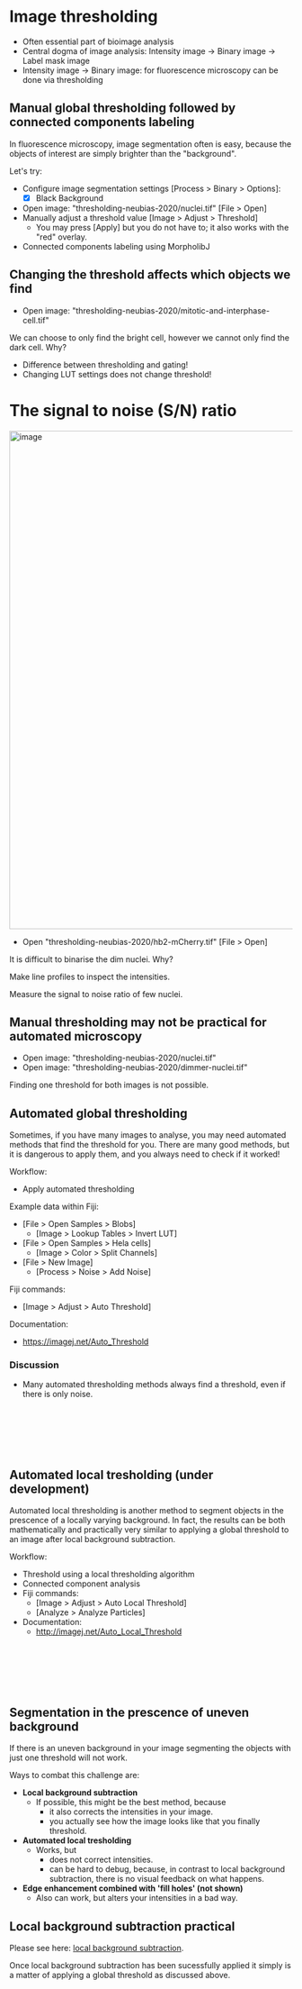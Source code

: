 # Image thresholding<a name="thresholding"></a> 

- Often essential part of bioimage analysis
- Central dogma of image analysis: Intensity image -> Binary image -> Label mask image
- Intensity image -> Binary image: for fluorescence microscopy can be done via thresholding

## Manual global thresholding followed by connected components labeling

In fluorescence microscopy, image segmentation often is easy, because the objects of interest are simply brighter than the "background". 

Let's try:
 
- Configure image segmentation settings [Process > Binary > Options]: 
	- [X] Black Background
- Open image: "thresholding-neubias-2020/nuclei.tif" [File > Open]
- Manually adjust a threshold value [Image > Adjust > Threshold]
	- You may press [Apply] but you do not have to; it also works with the "red" overlay.
- Connected components labeling using MorpholibJ

## Changing the threshold affects which objects we find

- Open image: "thresholding-neubias-2020/mitotic-and-interphase-cell.tif" 

We can choose to only find the bright cell, however we cannot only find the dark cell. Why?

- Difference between thresholding and gating!
- Changing LUT settings does not change threshold!

# The signal to noise (S/N) ratio

<img width="885" alt="image" src="https://user-images.githubusercontent.com/2157566/39702229-5a093cc0-5204-11e8-826e-068979e14f6c.png">

- Open "thresholding-neubias-2020/hb2-mCherry.tif"  [File > Open]

It is difficult to binarise the dim nuclei. Why?

Make line profiles to inspect the intensities.

Measure the signal to noise ratio of few nuclei.

## Manual thresholding may not be practical for automated microscopy

- Open image: "thresholding-neubias-2020/nuclei.tif"  
- Open image: "thresholding-neubias-2020/dimmer-nuclei.tif"  

Finding one threshold for both images is not possible.


## Automated global thresholding

Sometimes, if you have many images to analyse, you may need automated methods that find the threshold for you. There are many good methods, but it is dangerous to apply them, and you always need to check if it worked! 

Workflow:
- Apply automated thresholding

Example data within Fiji: 
- [File > Open Samples > Blobs]
	- [Image > Lookup Tables > Invert LUT]
- [File > Open Samples > Hela cells]
	- [Image > Color > Split Channels]
- [File > New Image]
	- [Process > Noise > Add Noise]

Fiji commands:
- [Image > Adjust > Auto Threshold]

Documentation: 
- https://imagej.net/Auto_Threshold

### Discussion

- Many automated thresholding methods always find a threshold, even if there is only noise.

&nbsp;

&nbsp;

&nbsp;

## Automated local tresholding (under development)

Automated local thresholding is another method to segment objects in the prescence of a locally varying background. In fact, the results can be both mathematically and practically very similar to applying a global threshold to an image after local background subtraction.

Workflow:
- Threshold using a local thresholding algorithm
- Connected component analysis
- Fiji commands:
	- [Image > Adjust > Auto Local Threshold]
	- [Analyze > Analyze Particles]
- Documentation:
	- http://imagej.net/Auto_Local_Threshold
	
&nbsp;

&nbsp;

&nbsp;

## Segmentation in the prescence of uneven background

If there is an uneven background in your image segmenting the objects with just one threshold will not work.

Ways to combat this challenge are:

- **Local background subtraction**
	- If possible, this might be the best method, because 
		- it also corrects the intensities in your image.
		- you actually see how the image looks like that you finally threshold.
- **Automated local tresholding**
	- Works, but
		- does not correct intensities.
		- can be hard to debug, because, in contrast to local background subtraction, there is no visual feedback on what happens.
- **Edge enhancement combined with 'fill holes' (not shown)**
	- Also can work, but alters your intensities in a bad way.

## Local background subtraction practical

Please see here: [local background subtraction](https://github.com/tischi/imagej-courses/blob/master/practicals/workflow-2d-intracellular-spot-detection.md#local-background-subtraction-).

Once local background subtraction has been sucessfully applied it simply is a matter of applying a global threshold as discussed above.

&nbsp;

&nbsp;

&nbsp;

